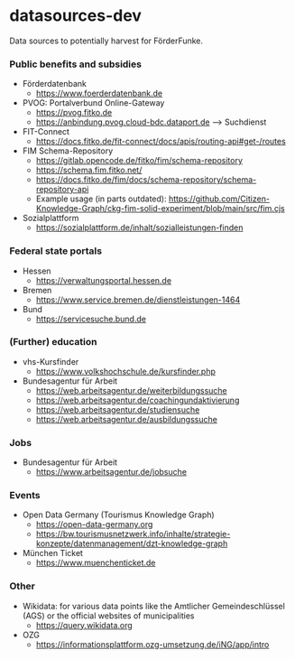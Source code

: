 # datasources-dev

Data sources to potentially harvest for FörderFunke.

### Public benefits and subsidies
- Förderdatenbank
  - https://www.foerderdatenbank.de
- PVOG: Portalverbund Online-Gateway
  - https://pvog.fitko.de
  - https://anbindung.pvog.cloud-bdc.dataport.de --> Suchdienst
- FIT-Connect
  - https://docs.fitko.de/fit-connect/docs/apis/routing-api#get-/routes
- FIM Schema-Repository
  - https://gitlab.opencode.de/fitko/fim/schema-repository
  - https://schema.fim.fitko.net/
  - https://docs.fitko.de/fim/docs/schema-repository/schema-repository-api
  - Example usage (in parts outdated): https://github.com/Citizen-Knowledge-Graph/ckg-fim-solid-experiment/blob/main/src/fim.cjs
- Sozialplattform
  - https://sozialplattform.de/inhalt/sozialleistungen-finden

### Federal state portals
- Hessen
  - https://verwaltungsportal.hessen.de
- Bremen
  - https://www.service.bremen.de/dienstleistungen-1464  
- Bund
  - https://servicesuche.bund.de
   
### (Further) education
- vhs-Kursfinder
  - https://www.volkshochschule.de/kursfinder.php
- Bundesagentur für Arbeit
  - https://web.arbeitsagentur.de/weiterbildungssuche
  - https://web.arbeitsagentur.de/coachingundaktivierung
  - https://web.arbeitsagentur.de/studiensuche
  - https://web.arbeitsagentur.de/ausbildungssuche

### Jobs
- Bundesagentur für Arbeit
  - https://www.arbeitsagentur.de/jobsuche

### Events
- Open Data Germany (Tourismus Knowledge Graph)
  - https://open-data-germany.org
  - https://bw.tourismusnetzwerk.info/inhalte/strategie-konzepte/datenmanagement/dzt-knowledge-graph
- München Ticket
  - https://www.muenchenticket.de

### Other
- Wikidata: for various data points like the Amtlicher Gemeindeschlüssel (AGS) or the official websites of municipalities 
  - https://query.wikidata.org
- OZG
  - https://informationsplattform.ozg-umsetzung.de/iNG/app/intro
